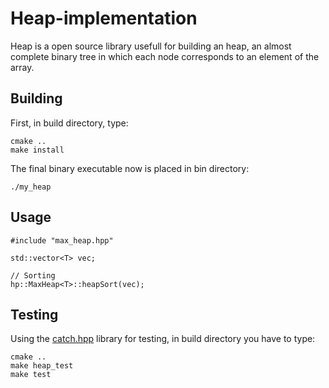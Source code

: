 # Heap-implementation
Heap is a open source library usefull for building an heap, an almost complete binary tree in which each node corresponds to an element of the array.

## Building
First, in build directory, type:
```
cmake ..
make install
```
The final binary executable now is placed in bin directory:
```
./my_heap
``` 

## Usage
```
#include "max_heap.hpp"

std::vector<T> vec;

// Sorting 
hp::MaxHeap<T>::heapSort(vec);

```


## Testing
Using the [catch.hpp](https://github.com/catchorg/Catch2) library for testing, in build directory you have to type:

```
cmake ..
make heap_test
make test
```

